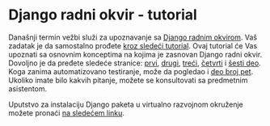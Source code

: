 # Django radni okvir - tutorial

Današnji termin vežbi služi za upoznavanje sa [Django radnim okvirom](https://www.djangoproject.com/).
Vaš zadatak je da samostalno prođete [kroz sledeći tutorial](https://docs.djangoproject.com/en/4.1/intro/tutorial01/).
Ovaj tutorial će Vas upoznati sa osnovnim konceptima na kojima je zasnovan Django radni okvir.
Dovoljno je da pređete sledeće stranice: [prvi](https://docs.djangoproject.com/en/4.1/intro/tutorial01/), [drugi](https://docs.djangoproject.com/en/4.1/intro/tutorial02/), [treći](https://docs.djangoproject.com/en/4.1/intro/tutorial03/), [četvrti](https://docs.djangoproject.com/en/4.1/intro/tutorial04/) i [šesti deo](https://docs.djangoproject.com/en/4.1/intro/tutorial06/).
Koga zanima automatizovano testiranje, može da pogledao i [deo broj pet](https://docs.djangoproject.com/en/4.1/intro/tutorial05/).
Ukoliko imate bilo kakvih pitanje, možete se konsultovati sa predmetnim asistentom.

Uputstvo za instalaciju Django paketa u virtualno razvojnom okruženje možete pronaći [na sledećem linku](https://docs.djangoproject.com/en/3.2/topics/install/#installing-official-release).